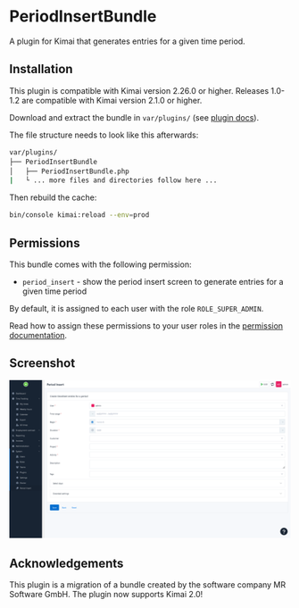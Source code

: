 # PeriodInsertBundle

A plugin for Kimai that generates entries for a given time period.

## Installation

This plugin is compatible with Kimai version 2.26.0 or higher. Releases 1.0-1.2 are compatible with Kimai version 2.1.0 or higher.

Download and extract the bundle in `var/plugins/` (see [plugin docs](https://www.kimai.org/documentation/plugin-management.html)).

The file structure needs to look like this afterwards:

```bash
var/plugins/
├── PeriodInsertBundle
│   ├── PeriodInsertBundle.php
|   └ ... more files and directories follow here ... 
```

Then rebuild the cache:
```bash
bin/console kimai:reload --env=prod
```

## Permissions

This bundle comes with the following permission:

- `period_insert` - show the period insert screen to generate entries for a given time period

By default, it is assigned to each user with the role `ROLE_SUPER_ADMIN`.

Read how to assign these permissions to your user roles in the [permission documentation](https://www.kimai.org/documentation/permissions.html).

## Screenshot

![Alt text](/screenshot.png?raw=true "Period Insert plugin screenshot")

## Acknowledgements

This plugin is a migration of a bundle created by the software company MR Software GmbH. The plugin now supports Kimai 2.0!
